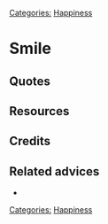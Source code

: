 [Categories:](../Categories/index.md) [Happiness](../Categories/Happiness.md)
# Smile



## Quotes

## Resources

## Credits

## Related advices

- 

[Categories:](../Categories/index.md) [Happiness](../Categories/Happiness.md)